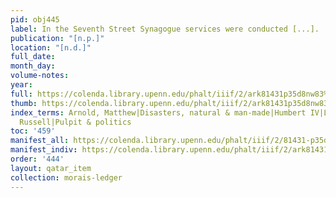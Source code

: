 ```yaml
---
pid: obj445
label: In the Seventh Street Synagogue services were conducted [...].
publication: "[n.p.]"
location: "[n.d.]"
full_date:
month_day:
volume-notes:
year:
full: https://colenda.library.upenn.edu/phalt/iiif/2/ark81431p35d8nw83%2FSHA256E-s7529689--4346a1b0a878723adb8a892b98289b8e451380f638685a00f2573fe82b08cc23.jpeg/full/3500,/0/default.jpg
thumb: https://colenda.library.upenn.edu/phalt/iiif/2/ark81431p35d8nw83%2FSHA256E-s7529689--4346a1b0a878723adb8a892b98289b8e451380f638685a00f2573fe82b08cc23.jpeg/full/!200,200/0/default.jpg
index_terms: Arnold, Matthew|Disasters, natural & man-made|Humbert IV|Lowell, James
  Russell|Pulpit & politics
toc: '459'
manifest_all: https://colenda.library.upenn.edu/phalt/iiif/2/81431-p35d8nw83/manifest
manifest_indiv: https://colenda.library.upenn.edu/phalt/iiif/2/ark81431p35d8nw83%2FSHA256E-s7529689--4346a1b0a878723adb8a892b98289b8e451380f638685a00f2573fe82b08cc23.jpeg
order: '444'
layout: qatar_item
collection: morais-ledger
---
```

